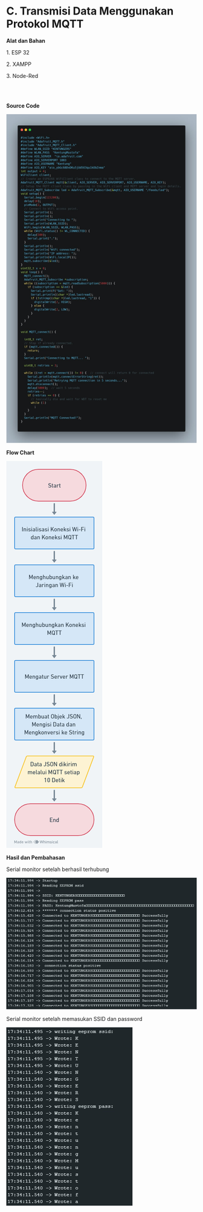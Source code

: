 <h1>C. Transmisi Data Menggunakan Protokol MQTT</h1>
<b><p>Alat dan Bahan</p></b>
<p>1. ESP 32</p>
<p>2. XAMPP</p>
<p>3. Node-Red</p>
<br></br>
<b><p>Source Code</p></b>

![alt text](https://github.com/noviamel/sistem-embedded/blob/main/job%204/media/Penjelasan%20Kode.jpeg?raw=true)

<b><p>Flow Chart</p></b>

![alt text](https://github.com/noviamel/sistem-embedded/blob/main/job%204/media/Flow%20Chart.png?raw=true)

<b><p>Hasil dan Pembahasan</p></b>
<p>Serial monitor setelah berhasil terhubung</p>

![alt text](https://github.com/noviamel/sistem-embedded/blob/main/job%204/media/4.%20Serial%20Monitor%20Setelah%20Berhasil%20Terhubung.jpeg?raw=true)

<p>Serial monitor setelah memasukan SSID dan password </p>

![alt text](https://github.com/noviamel/sistem-embedded/blob/main/job%204/media/3.%20serial%20monitor%20setelah%20memasukan%20ssid%20dan%20pass.jpeg?raw=true)
